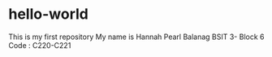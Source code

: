 # hello-world
This is my first repository
My name is Hannah Pearl Balanag 
BSIT 3- Block 6
Code : C220-C221
